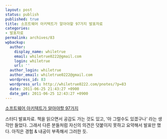 ```yaml
---
layout: post
status: publish
published: true
title: 소프트웨어 아키텍트가 알아야할 97가지 발표자료
categories:
- 발표자료
permalink: archives/83
wpbackup:
  author:
    display_name: whiletrue
    email: whiletrue0222@gmail.com
    login: whiletrue
    url: ''
  author_login: whiletrue
  author_email: whiletrue0222@gmail.com
  wordpress_id: 83
  wordpress_url: http://whiletrue0222.com/pnotes/?p=83
  date: 2011-06-25 21:43:27 +0900
  date_gmt: 2011-06-25 12:43:27 +0900
---
```


[소프트웨어 아키텍트가 알아야할 97가지](http://www.slideshare.net/whiletrue0222/97-8421215)

스터디 발표자료.
책을 읽으면서 공감도 가는 것도 있고, '아 그럴수도 있겠구나' 라는 생각만 들었다.
그래서 다른 분들처럼 자신의 의견은 덧붙이지 못하고 요약해서 발표만 했다.
아직은 경험 & 내공이 부족해서 그러한 듯.
